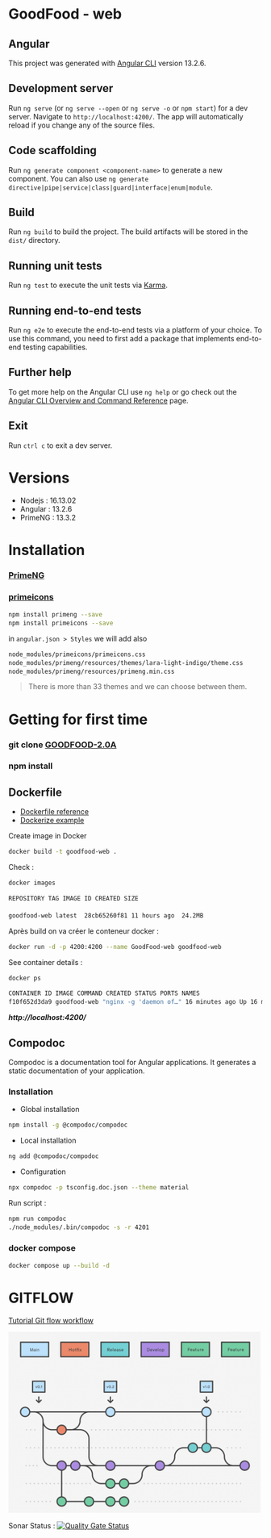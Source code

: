 # GoodFood - web
## Angular

This project was generated with [Angular CLI](https://github.com/angular/angular-cli) version 13.2.6.

## Development server

Run `ng serve` (or `ng serve --open` or `ng serve -o` or `npm start`) for a dev server. Navigate to `http://localhost:4200/`. The app will automatically reload if you change any of the source files.

## Code scaffolding

Run `ng generate component <component-name>` to generate a new component. You can also use `ng generate directive|pipe|service|class|guard|interface|enum|module`.

## Build

Run `ng build` to build the project. The build artifacts will be stored in the `dist/` directory.

## Running unit tests

Run `ng test` to execute the unit tests via [Karma](https://karma-runner.github.io).

## Running end-to-end tests

Run `ng e2e` to execute the end-to-end tests via a platform of your choice. To use this command, you need to first add a package that implements end-to-end testing capabilities.

## Further help

To get more help on the Angular CLI use `ng help` or go check out the [Angular CLI Overview and Command Reference](https://angular.io/cli) page.

## Exit

Run `ctrl c` to exit a dev server.

# Versions

- Nodejs : 16.13.02
- Angular : 13.2.6
- PrimeNG : 13.3.2

# Installation

### [PrimeNG](https://primefaces.org/primeng/showcase/#setup)

### [primeicons](https://www.npmjs.com/package/primeicons)

```sh
npm install primeng --save
npm install primeicons --save
```

in `angular.json > Styles` we will add also

```sh
node_modules/primeicons/primeicons.css
node_modules/primeng/resources/themes/lara-light-indigo/theme.css
node_modules/primeng/resources/primeng.min.css
```

> There is more than 33 themes and we can choose between them.

# Getting for first time

### git clone [GOODFOOD-2.0A](https://github.com/ZDubeau/GOODFOOD-2.0A.git)

### npm install

## Dockerfile

- [Dockerfile reference](https://docs.docker.com/engine/reference/builder/#run)
- [Dockerize example](https://www.indellient.com/blog/how-to-dockerize-an-angular-application-with-nginx/)

Create image in Docker

```sh
docker build -t goodfood-web .
```

Check :

```sh
docker images
```

```sh
REPOSITORY TAG IMAGE ID CREATED SIZE

goodfood-web latest  28cb65260f81 11 hours ago  24.2MB
```

Après build on va créer le conteneur docker :

```sh
docker run -d -p 4200:4200 --name GoodFood-web goodfood-web
```

See container details :

```sh
docker ps
```

```sh
CONTAINER ID IMAGE COMMAND CREATED STATUS PORTS NAMES
f10f652d3da9 goodfood-web "nginx -g 'daemon of…" 16 minutes ago Up 16 minutes 0.0.0.0:8181->80/tcp GoodFood-web
```

**_http://localhost:4200/_**

## Compodoc

Compodoc is a documentation tool for Angular applications. It generates a static documentation of your application.

### Installation

- Global installation

```sh
npm install -g @compodoc/compodoc
```

- Local installation

```sh
ng add @compodoc/compodoc
```

- Configuration

```sh
npx compodoc -p tsconfig.doc.json --theme material
```

Run script :

```sh
npm run compodoc
./node_modules/.bin/compodoc -s -r 4201
```

### docker compose

```sh
docker compose up --build -d
```

# GITFLOW

[Tutorial Git flow workflow](https://www.atlassian.com/git/tutorials/comparing-workflows/gitflow-workflow)

<img src="src/assets/img/gitflow.png" width="500">

Sonar Status : [![Quality Gate Status](https://sonarcloud.io/api/project_badges/measure?project=GoodFood-Cesi-2022_GOODFOOD-2.0A&metric=alert_status)](https://sonarcloud.io/summary/new_code?id=GoodFood-Cesi-2022_GOODFOOD-2.0A)
